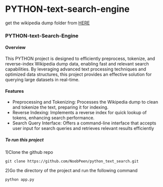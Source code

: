 # PYTHON-text-search-engine

get the wikipedia dump folder from [HERE](https://dumps.wikimedia.org/enwiki/latest/enwiki-latest-abstract1.xml.gz)

### PYTHON-text-Search-Engine
#### Overview
This PYTHON project is designed to efficiently preprocess, tokenize, and reverse-index Wikipedia dump data, enabling fast and relevant search capabilities. By leveraging advanced text processing techniques and optimized data structures, this project provides an effective solution for querying large datasets in real-time.

#### Features

- Preprocessing and Tokenizing: Processes the Wikipedia dump to clean and tokenize the text, preparing it for indexing.
- Reverse Indexing: Implements a reverse index for quick lookup of tokens, enhancing search performance.
- Search Query Interface: Offers a command-line interface that accepts user input for search queries and retrieves relevant results efficiently

##### To run this project

1)Clone the github repo
```
git clone https://github.com/NoobPeen/python_text_search.git
```

2)Go the directory of the project and run the following command
```
python app.py
```
